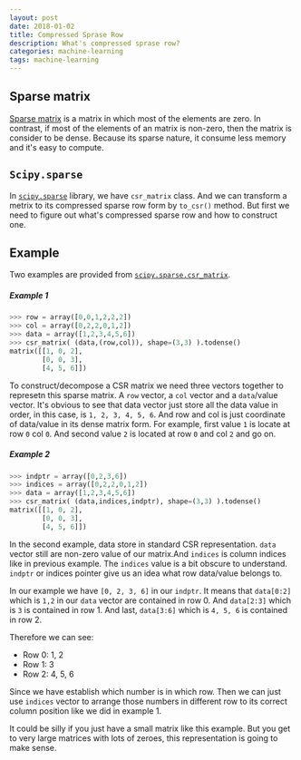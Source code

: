```yaml
---
layout: post
date: 2018-01-02
title: Compressed Sprase Row
description: What's compressed sprase row?
categories: machine-learning
tags: machine-learning
---
```


## Sparse matrix

[Sparse matrix](https://en.wikipedia.org/wiki/Sparse_matrix) is a matrix in which most of the elements are zero. In contrast, if most of the elements of an matrix is non-zero, then the matrix is consider to be dense. Because its sparse nature, it consume less memory and it's easy to compute.

## `Scipy.sparse`

In [`scipy.sparse`](https://docs.scipy.org/doc/scipy-0.14.0/reference/sparse.html) library, we have `csr_matrix` class. And we can transform a metrix to its compressed sparse row form by `to_csr()` method. But first we need to figure out what's compressed sparse row and how to construct one.

## Example
Two examples are provided from [`scipy.sparse.csr_matrix`](https://docs.scipy.org/doc/scipy-0.14.0/reference/generated/scipy.sparse.csr_matrix.html#scipy.sparse.csr_matrix).

##### Example 1
```python
>>> row = array([0,0,1,2,2,2])
>>> col = array([0,2,2,0,1,2])
>>> data = array([1,2,3,4,5,6])
>>> csr_matrix( (data,(row,col)), shape=(3,3) ).todense()
matrix([[1, 0, 2],
        [0, 0, 3],
        [4, 5, 6]])
```

To construct/decompose a CSR matrix we need three vectors together to represetn this sparse matrix. A `row` vector, a `col` vector and a `data`/value vector. It's obvious to see that data vector just store all the data value in order, in this case, is `1, 2, 3, 4, 5, 6`. And row and col is just coordinate of data/value in its dense matrix form. For example, first value `1` is locate at row `0` col `0`. And second value `2` is located at row `0` and col `2` and go on.

##### Example 2
```python
>>> indptr = array([0,2,3,6])
>>> indices = array([0,2,2,0,1,2])
>>> data = array([1,2,3,4,5,6])
>>> csr_matrix( (data,indices,indptr), shape=(3,3) ).todense()
matrix([[1, 0, 2],
        [0, 0, 3],
        [4, 5, 6]])
```

In the second example, data store in standard CSR representation. `data` vector still are non-zero value of our matrix.And `indices` is column indices like in previous example. The `indices` value is a bit obscure to understand. `indptr` or indices pointer give us an idea what row data/value belongs to.

In our example we have `[0, 2, 3, 6]` in our `indptr`. It means that `data[0:2]` which is `1,2` in our `data` vector are contained in row 0. And `data[2:3]` which is `3` is contained in row 1. And last, `data[3:6]` which is `4, 5, 6` is contained in row 2.

Therefore we can see:
- Row 0: 1, 2
- Row 1: 3
- Row 2: 4, 5, 6

Since we have establish which number is in which row. Then we can just use `indices` vector to arrange those numbers in different row to its correct column position like we did in example 1.

It could be silly if you just have a small matrix like this example. But you get to very large matrices with lots of zeroes, this representation is going to make sense.
